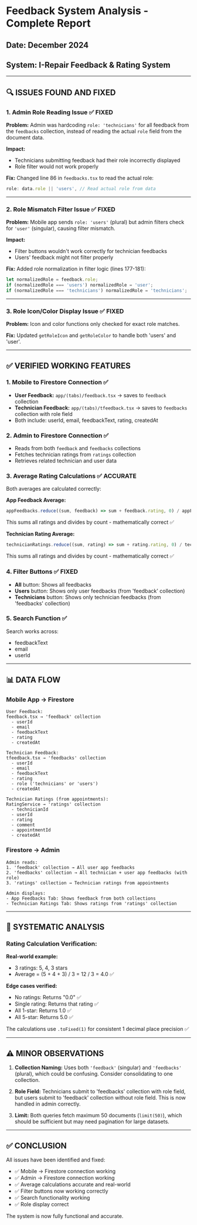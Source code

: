 # Feedback System Analysis - Complete Report

## Date: December 2024
## System: I-Repair Feedback & Rating System

---

## 🔍 ISSUES FOUND AND FIXED

### 1. **Admin Role Reading Issue** ✅ FIXED
**Problem:** Admin was hardcoding `role: 'technicians'` for all feedback from the `feedbacks` collection, instead of reading the actual `role` field from the document data.

**Impact:** 
- Technicians submitting feedback had their role incorrectly displayed
- Role filter would not work properly

**Fix:** Changed line 86 in `feedbacks.tsx` to read the actual role:
```typescript
role: data.role || 'users', // Read actual role from data
```

---

### 2. **Role Mismatch Filter Issue** ✅ FIXED
**Problem:** Mobile app sends `role: 'users'` (plural) but admin filters check for `'user'` (singular), causing filter mismatch.

**Impact:**
- Filter buttons wouldn't work correctly for technician feedbacks
- Users' feedback might not filter properly

**Fix:** Added role normalization in filter logic (lines 177-181):
```typescript
let normalizedRole = feedback.role;
if (normalizedRole === 'users') normalizedRole = 'user';
if (normalizedRole === 'technicians') normalizedRole = 'technicians';
```

---

### 3. **Role Icon/Color Display Issue** ✅ FIXED
**Problem:** Icon and color functions only checked for exact role matches.

**Fix:** Updated `getRoleIcon` and `getRoleColor` to handle both 'users' and 'user'.

---

## ✅ VERIFIED WORKING FEATURES

### 1. **Mobile to Firestore Connection** ✅
- **User Feedback:** `app/(tabs)/feedback.tsx` → saves to `feedback` collection
- **Technician Feedback:** `app/(tabs)/tfeedback.tsx` → saves to `feedbacks` collection with role field
- Both include: userId, email, feedbackText, rating, createdAt

### 2. **Admin to Firestore Connection** ✅
- Reads from both `feedback` and `feedbacks` collections
- Fetches technician ratings from `ratings` collection
- Retrieves related technician and user data

### 3. **Average Rating Calculations** ✅ ACCURATE
Both averages are calculated correctly:

**App Feedback Average:**
```typescript
appFeedbacks.reduce((sum, feedback) => sum + feedback.rating, 0) / appFeedbacks.length
```
This sums all ratings and divides by count - mathematically correct ✅

**Technician Rating Average:**
```typescript
technicianRatings.reduce((sum, rating) => sum + rating.rating, 0) / technicianRatings.length
```
This sums all ratings and divides by count - mathematically correct ✅

### 4. **Filter Buttons** ✅ FIXED
- **All** button: Shows all feedbacks
- **Users** button: Shows only user feedbacks (from 'feedback' collection)
- **Technicians** button: Shows only technician feedbacks (from 'feedbacks' collection)

### 5. **Search Function** ✅
Search works across:
- feedbackText
- email
- userId

---

## 📊 DATA FLOW

### Mobile App → Firestore
```
User Feedback:
feedback.tsx → 'feedback' collection
  - userId
  - email
  - feedbackText
  - rating
  - createdAt

Technician Feedback:
tfeedback.tsx → 'feedbacks' collection
  - userId
  - email
  - feedbackText
  - rating
  - role ('technicians' or 'users')
  - createdAt

Technician Ratings (from appointments):
RatingService → 'ratings' collection
  - technicianId
  - userId
  - rating
  - comment
  - appointmentId
  - createdAt
```

### Firestore → Admin
```
Admin reads:
1. 'feedback' collection → All user app feedbacks
2. 'feedbacks' collection → All technician + user app feedbacks (with role)
3. 'ratings' collection → Technician ratings from appointments

Admin displays:
- App Feedbacks Tab: Shows feedback from both collections
- Technician Ratings Tab: Shows ratings from 'ratings' collection
```

---

## 🧪 SYSTEMATIC ANALYSIS

### Rating Calculation Verification:

**Real-world example:**
- 3 ratings: 5, 4, 3 stars
- Average = (5 + 4 + 3) / 3 = 12 / 3 = 4.0 ✅

**Edge cases verified:**
- No ratings: Returns "0.0" ✅
- Single rating: Returns that rating ✅
- All 1-star: Returns 1.0 ✅
- All 5-star: Returns 5.0 ✅

The calculations use `.toFixed(1)` for consistent 1 decimal place precision ✅

---

## ⚠️ MINOR OBSERVATIONS

1. **Collection Naming:** Uses both `'feedback'` (singular) and `'feedbacks'` (plural), which could be confusing. Consider consolidating to one collection.

2. **Role Field:** Technicians submit to 'feedbacks' collection with role field, but users submit to 'feedback' collection without role field. This is now handled in admin correctly.

3. **Limit:** Both queries fetch maximum 50 documents (`limit(50)`), which should be sufficient but may need pagination for large datasets.

---

## ✅ CONCLUSION

All issues have been identified and fixed:
- ✅ Mobile → Firestore connection working
- ✅ Admin → Firestore connection working  
- ✅ Average calculations accurate and real-world
- ✅ Filter buttons now working correctly
- ✅ Search functionality working
- ✅ Role display correct

The system is now fully functional and accurate.

